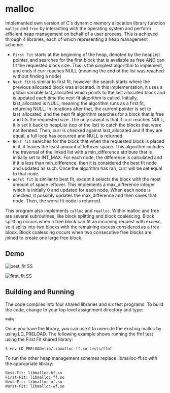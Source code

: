 # malloc

Implemented own version of C's dynamic memory allocation library function ```malloc``` and ```free``` by interacting with the operating system and perform efficient heap management on behalf of a user process. This is achieved through 4 libraries, each of which representing a heap management scheme:

* ```First Fit``` starts at the beginning of the heap, denoted by the heapList pointer, and searches
for the first block that is available as free AND can fit the requested block size. This is
the simplest algorithm to implement, and ends if curr reaches NULL (meaning the end of
the list was reached without finding a node)
* ```Next fit``` is similar to first fit, however the search starts where the previous allocated block
was allocated. In this implementation, it uses a global variable last_allocated which points
to the last allocated block and is updated each time the next fit algorithm is called.
Initially, last_allocated is NULL, meaning the algorithm runs as a first fit, returning
NULL. In iterations after that, the current pointer is set to last_allocated, and the next fit
algorithm searches for a block that is free and fits the requested size. The only caveat is
that if curr reaches NULL, it is set it back to heapList (top of the list) to catch the blocks
that were not iterated. Then, curr is checked against last_allocated and if they are equal, a
full loop has occurred and NULL is returned.
* ```Best fit``` searches for the block that when the requested block is placed in it, it leaves the
least amount of leftover space. This algorithm includes the traversal of the linked list with
a min_difference attribute that is initially set to INT_MAX. For each node, the difference
is calculated and if it is less than min_difference, then it is considered the best fit node
and updated as such. Once the algorithm has ran, curr will be set equal to that node.
* ```Worst fit``` is similar to best fit, except it selects the block with the most amount of space
leftover. This implements a max_difference integer which is initially 0 and updated for
each node, When each node is checked, it possibly updates the max_difference and then
saves that node. Then, the worst fit node is returned.

This program also implements ```calloc``` and ```realloc```. Within malloc and free are several subroutines, like block splitting and block coalescing.
Block splitting occurs when a free block can fit an incoming request with excess, so it splits into
two blocks with the remaining excess considered as a free block. Block coalescing occurs when
two consecutive free blocks are joined to create one large free block.

## Demo
![best_fit SS](https://github.com/AMahouch/malloc/assets/97981126/529f0879-be44-4d36-8be9-2dad6ce50377)



![first_fit SS](https://github.com/AMahouch/malloc/assets/97981126/f380f1d1-c49a-4e01-b0d3-7bdff778a763)


## Building and Running
The code compiles into four shared libraries and six test programs. To build the code, change to your top level assignment directory and type:
```
make
```
Once you have the library, you can use it to override the existing malloc by using
LD_PRELOAD. The following example shows running the ffnf test using the First Fit shared library:
```
$ env LD_PRELOAD=lib/libmalloc-ff.so tests/ffnf
```

To run the other heap management schemes replace libmalloc-ff.so with the appropriate library:
```
Best-Fit: libmalloc-bf.so
First-Fit: libmalloc-ff.so
Next-Fit: libmalloc-nf.so
Worst-Fit: libmalloc-wf.so
```
